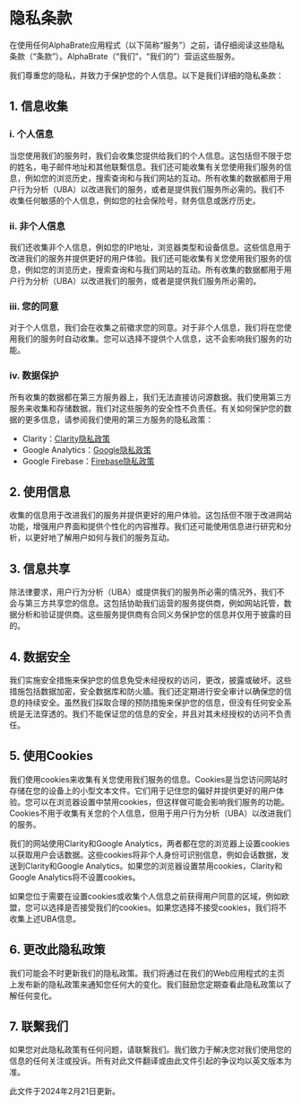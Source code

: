 # 隐私条款

在使用任何AlphaBrate应用程式（以下简称“服务”）之前，请仔细阅读这些隐私条款（“条款”）。AlphaBrate（“我们”，“我们的”）营运这些服务。

我们尊重您的隐私，并致力于保护您的个人信息。以下是我们详细的隐私条款：

## 1. 信息收集

### i. 个人信息

当您使用我们的服务时，我们会收集您提供给我们的个人信息。这包括但不限于您的姓名，电子邮件地址和其他联繫信息。我们还可能收集有关您使用我们服务的信息，例如您的浏览历史，搜索查询和与我们网站的互动。所有收集的数据都用于用户行为分析（UBA）以改进我们的服务，或者是提供我们服务所必需的。我们不收集任何敏感的个人信息，例如您的社会保险号，财务信息或医疗历史。

### ii. 非个人信息

我们还收集非个人信息，例如您的IP地址，浏览器类型和设备信息。这些信息用于改进我们的服务并提供更好的用户体验。我们还可能收集有关您使用我们服务的信息，例如您的浏览历史，搜索查询和与我们网站的互动。所有收集的数据都用于用户行为分析（UBA）以改进我们的服务，或者是提供我们服务所必需的。

### iii. 您的同意

对于个人信息，我们会在收集之前徵求您的同意。对于非个人信息，我们将在您使用我们的服务时自动收集。您可以选择不提供个人信息，这不会影响我们服务的功能。

### iv. 数据保护

所有收集的数据都在第三方服务器上，我们无法直接访问源数据。我们使用第三方服务来收集和存储数据，我们对这些服务的安全性不负责任。有关如何保护您的数据的更多信息，请参阅我们使用的第三方服务的隐私政策：

- Clarity：[Clarity隐私政策](https://clarity.microsoft.com/privacy)
- Google Analytics：[Google隐私政策](https://policies.google.com/privacy)
- Google Firebase：[Firebase隐私政策](https://firebase.google.com/support/privacy)

## 2. 使用信息

收集的信息用于改进我们的服务并提供更好的用户体验。这包括但不限于改进网站功能，增强用户界面和提供个性化的内容推荐。我们还可能使用信息进行研究和分析，以更好地了解用户如何与我们的服务互动。

## 3. 信息共享

除法律要求，用户行为分析（UBA）或提供我们的服务所必需的情况外，我们不会与第三方共享您的信息。这包括协助我们运营的服务提供商，例如网站託管，数据分析和验证提供商。这些服务提供商有合同义务保护您的信息并仅用于披露的目的。

## 4. 数据安全

我们实施安全措施来保护您的信息免受未经授权的访问，更改，披露或破坏。这些措施包括数据加密，安全数据库和防火牆。我们还定期进行安全审计以确保您的信息的持续安全。虽然我们採取合理的预防措施来保护您的信息，但没有任何安全系统是无法穿透的。我们不能保证您的信息的安全，并且对其未经授权的访问不负责任。

## 5. 使用Cookies

我们使用cookies来收集有关您使用我们服务的信息。Cookies是当您访问网站时存储在您的设备上的小型文本文件。它们用于记住您的偏好并提供更好的用户体验。您可以在浏览器设置中禁用cookies，但这样做可能会影响我们服务的功能。Cookies不用于收集有关您的个人信息，但用于用户行为分析（UBA）以改进我们的服务。

我们的网站使用Clarity和Google Analytics，两者都在您的浏览器上设置cookies以获取用户会话数据。这些cookies将非个人身份可识别信息，例如会话数据，发送到Clarity和Google Analytics。如果您的浏览器设置禁用cookies，Clarity和Google Analytics将不设置cookies。

如果您位于需要在设置cookies或收集个人信息之前获得用户同意的区域，例如欧盟，您可以选择是否接受我们的cookies。如果您选择不接受cookies，我们将不收集上述UBA信息。

## 6. 更改此隐私政策

我们可能会不时更新我们的隐私政策。我们将通过在我们的Web应用程式的主页上发布新的隐私政策来通知您任何大的变化。我们鼓励您定期查看此隐私政策以了解任何变化。

## 7. 联繫我们

如果您对此隐私政策有任何问题，请联繫我们。我们致力于解决您对我们使用您的信息的任何关注或投诉。所有对此文件翻译或由此文件引起的争议均以英文版本为准。

此文件于2024年2月21日更新。